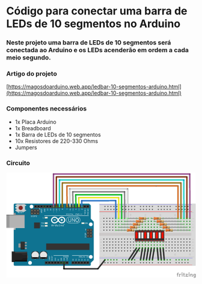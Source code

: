 # Código para conectar uma barra de LEDs de 10 segmentos no Arduino

### Neste projeto uma barra de LEDs de 10 segmentos será conectada ao Arduino e os LEDs acenderão em ordem a cada meio segundo.

### Artigo do projeto
[https://magosdoarduino.web.app/ledbar-10-segmentos-arduino.html](https://magosdoarduino.web.app/ledbar-10-segmentos-arduino.html)

### Componentes necessários
* 1x Placa Arduino
* 1x Breadboard
* 1x Barra de LEDs de 10 segmentos
* 10x Resistores de 220-330 Ohms
* Jumpers

### Circuito
![circuito](imagens/ledbar-10-segmentos-circuit.png)
